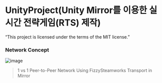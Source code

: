 # UnityProject(Unity Mirror를 이용한 실시간 전략게임(RTS) 제작)
“This project is licensed under the terms of the MIT license.”

### Network Concept
![image](https://user-images.githubusercontent.com/41105616/177563734-529ee4eb-3501-4fdb-8837-a408178ce796.png)
> 1 vs 1
> Peer-to-Peer Network
> Using FizzySteamworks Transport in Mirror
